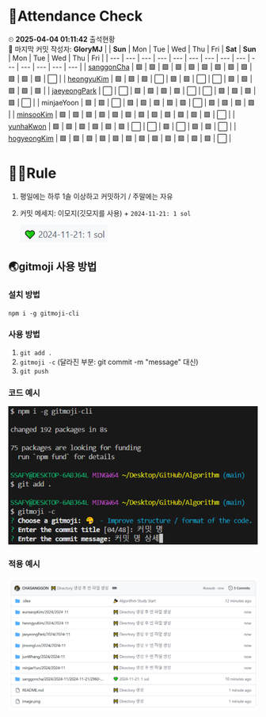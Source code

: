 <!-- Attendance Section -->
# 📅Attendance Check

⏲ **2025-04-04 01:11:42** 출석현황<br>📝 마지막 커밋 작성자: **GloryMJ**
|   | **Sun** | Mon | Tue | Wed | Thu | Fri | **Sat** | **Sun** | Mon | Tue | Wed | Thu | Fri |
| --- | --- | --- | --- | --- | --- | --- | --- | --- | --- | --- | --- | --- | --- |
| [sanggonCha](https://solved.ac/profile/yg9618) | 🟩 | 🟩 | 🟩 | 🟩 | 🟩 | 🟩 | 🟩 | 🟩 | 🟩 | 🟩 | 🟩 | 🟩 | ⬜ |
| [heongyuKim](https://solved.ac/profile/khg6436) | 🟩 | 🟩 | 🟩 | ⬜ | 🟩 | 🟩 | ⬜ | ⬜ | 🟩 | 🟩 | 🟩 | 🟩 | 🟩 |
| [jaeyeongPark](https://solved.ac/profile/pjy980526) | ⬜ | ⬜ | 🟩 | 🟩 | 🟩 | 🟩 | ⬜ | ⬜ | 🟩 | 🟩 | 🟩 | 🟩 | ⬜ |
| minjaeYoon | 🟩 | 🟩 | ⬜ | 🟩 | 🟩 | 🟩 | 🟩 | 🟩 | ⬜ | 🟩 | 🟩 | 🟩 | 🟩 |
| [minsooKim](https://solved.ac/profile/kei03016) | 🟩 | 🟩 | 🟩 | 🟩 | 🟩 | 🟩 | 🟩 | 🟩 | 🟩 | 🟩 | 🟩 | 🟩 | ⬜ |
| [yunhaKwon](https://solved.ac/profile/ellen4421) | 🟩 | 🟩 | 🟩 | 🟩 | 🟩 | 🟩 | ⬜ | ⬜ | 🟩 | ⬜ | 🟩 | 🟩 | ⬜ |
| [hogyeongKim](https://solved.ac/profile/rlaghtl2) | 🟩 | 🟩 | 🟩 | 🟩 | 🟩 | 🟩 | 🟩 | 🟩 | 🟩 | 🟩 | 🟩 | 🟩 | ⬜ |

<!-- Rules Section -->
# 🏳‍🌈Rule
1. 평일에는 하루 1솔 이상하고 커밋하기 / 주말에는 자유
2. 커밋 메세지: 이모지(깃모지를 사용) +  `2024-11-21: 1 sol`

    ![alt text](images/image-2.png)


## 🌏gitmoji 사용 방법
### 설치 방법
`npm i -g gitmoji-cli`

### 사용 방법
1. `git add .`
2. `gitmoji -c` (달라진 부분: git commit -m "message" 대신)
3. `git push`

### 코드 예시
![alt text](images/image.png)

### 적용 예시
![alt text](images/image-1.png)
